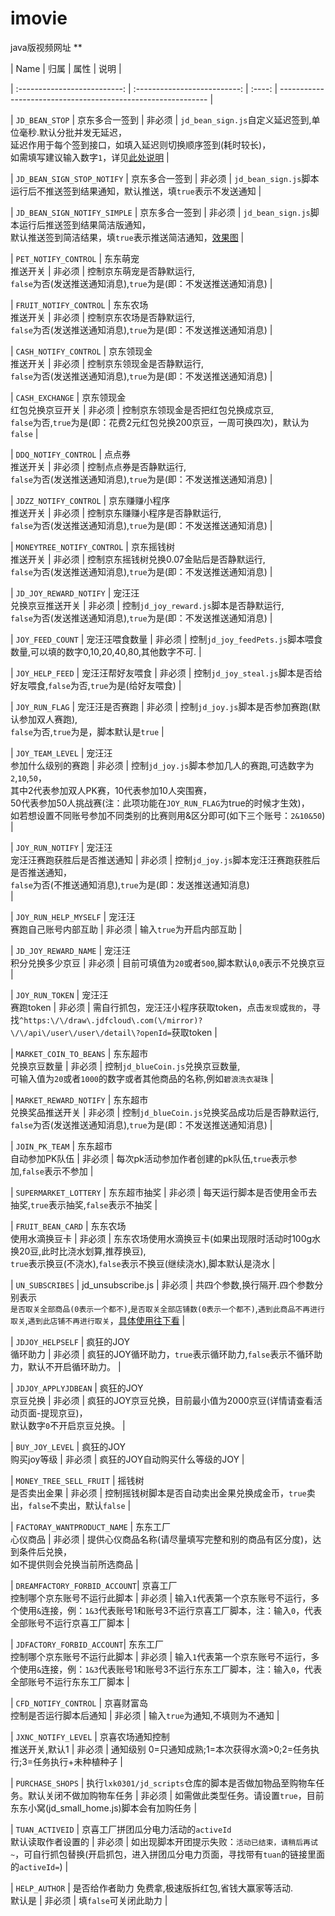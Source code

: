 # imovie
java版视频网址
**





|       Name       |       归属       | 属性 | 说明                             |

| :--------------------------: | :--------------------------: | :----: | ------------------------------------------------------------ |

|    `JD_BEAN_STOP`    |   京东多合一签到       | 非必须 | `jd_bean_sign.js`自定义延迟签到,单位毫秒.默认分批并发无延迟，<br>延迟作用于每个签到接口，如填入延迟则切换顺序签到(耗时较长)，<br>如需填写建议输入数字`1`，详见[此处说明](https://github.com/NobyDa/Script/blob/master/JD-DailyBonus/JD_DailyBonus.js#L93) |

| `JD_BEAN_SIGN_STOP_NOTIFY` |   京东多合一签到       | 非必须 | `jd_bean_sign.js`脚本运行后不推送签到结果通知，默认推送，填`true`表示不发送通知 |

| `JD_BEAN_SIGN_NOTIFY_SIMPLE` |   京东多合一签到       | 非必须 | `jd_bean_sign.js`脚本运行后推送签到结果简洁版通知，<br>默认推送签到简洁结果，填`true`表示推送简洁通知，[效果图](./icon/bean_sign_simple.jpg) |

|   `PET_NOTIFY_CONTROL`   |   东东萌宠<br>推送开关   | 非必须 | 控制京东萌宠是否静默运行,<br>`false`为否(发送推送通知消息),`true`为是(即：不发送推送通知消息) |

|  `FRUIT_NOTIFY_CONTROL`  |   东东农场<br>推送开关   | 非必须 | 控制京东农场是否静默运行,<br>`false`为否(发送推送通知消息),`true`为是(即：不发送推送通知消息) |

|  `CASH_NOTIFY_CONTROL`  |   京东领现金<br>推送开关   | 非必须 | 控制京东领现金是否静默运行,<br>`false`为否(发送推送通知消息),`true`为是(即：不发送推送通知消息) |

|  `CASH_EXCHANGE`  |   京东领现金<br>红包兑换京豆开关   | 非必须 | 控制京东领现金是否把红包兑换成京豆,<br>`false`为否,`true`为是(即：花费2元红包兑换200京豆，一周可换四次)，默认为`false` |

|  `DDQ_NOTIFY_CONTROL`  |   点点券<br>推送开关   | 非必须 | 控制点点券是否静默运行,<br>`false`为否(发送推送通知消息),`true`为是(即：不发送推送通知消息) |

|  `JDZZ_NOTIFY_CONTROL`  |   京东赚赚小程序<br>推送开关   | 非必须 | 控制京东赚赚小程序是否静默运行,<br>`false`为否(发送推送通知消息),`true`为是(即：不发送推送通知消息) |

|  `MONEYTREE_NOTIFY_CONTROL` |   京东摇钱树<br>推送开关   | 非必须 | 控制京东摇钱树兑换0.07金贴后是否静默运行,<br>`false`为否(发送推送通知消息),`true`为是(即：不发送推送通知消息) |

|  `JD_JOY_REWARD_NOTIFY`  | 宠汪汪<br>兑换京豆推送开关 | 非必须 | 控制`jd_joy_reward.js`脚本是否静默运行,<br>`false`为否(发送推送通知消息),`true`为是(即：不发送推送通知消息) |

|    `JOY_FEED_COUNT`    |    宠汪汪喂食数量    | 非必须 | 控制`jd_joy_feedPets.js`脚本喂食数量,可以填的数字0,10,20,40,80,其他数字不可. |

|    `JOY_HELP_FEED`    |    宠汪汪帮好友喂食    | 非必须 | 控制`jd_joy_steal.js`脚本是否给好友喂食,`false`为否,`true`为是(给好友喂食) |

|    `JOY_RUN_FLAG`    |    宠汪汪是否赛跑    | 非必须 | 控制`jd_joy.js`脚本是否参加赛跑(默认参加双人赛跑),<br>`false`为否,`true`为是，脚本默认是`true` |

|    `JOY_TEAM_LEVEL`    | 宠汪汪<br>参加什么级别的赛跑 | 非必须 | 控制`jd_joy.js`脚本参加几人的赛跑,可选数字为`2`,`10`,`50`，<br>其中2代表参加双人PK赛，10代表参加10人突围赛，<br>50代表参加50人挑战赛(注：此项功能在`JOY_RUN_FLAG`为true的时候才生效)，<br>如若想设置不同账号参加不同类别的比赛则用&区分即可(如下三个账号：`2&10&50`) |

|    `JOY_RUN_NOTIFY`    | 宠汪汪<br>宠汪汪赛跑获胜后是否推送通知 | 非必须 | 控制`jd_joy.js`脚本宠汪汪赛跑获胜后是否推送通知，<br>`false`为否(不推送通知消息),`true`为是(即：发送推送通知消息)<br> |

|  `JOY_RUN_HELP_MYSELF`   |  宠汪汪<br>赛跑自己账号内部互助   | 非必须 | 输入`true`为开启内部互助 |

|   `JD_JOY_REWARD_NAME`   | 宠汪汪<br>积分兑换多少京豆 | 非必须 | 目前可填值为`20`或者`500`,脚本默认`0`,`0`表示不兑换京豆   |

|   `JOY_RUN_TOKEN`   | 宠汪汪<br>赛跑token | 非必须 | 需自行抓包，宠汪汪小程序获取token，点击`发现`或`我的`，寻找`^https:\/\/draw\.jdfcloud\.com(\/mirror)?\/\/api\/user\/user\/detail\?openId=`获取token   |

|  `MARKET_COIN_TO_BEANS`  |  东东超市<br>兑换京豆数量  | 非必须 | 控制`jd_blueCoin.js`兑换京豆数量,<br>可输入值为`20`或者`1000`的数字或者其他商品的名称,例如`碧浪洗衣凝珠` |

|  `MARKET_REWARD_NOTIFY`  | 东东超市<br>兑换奖品推送开关 | 非必须 | 控制`jd_blueCoin.js`兑换奖品成功后是否静默运行,<br>`false`为否(发送推送通知消息),`true`为是(即：不发送推送通知消息) |

|  `JOIN_PK_TEAM`      |  东东超市<br>自动参加PK队伍  | 非必须 | 每次pk活动参加作者创建的pk队伍,`true`表示参加,`false`表示不参加 |

|  `SUPERMARKET_LOTTERY`   |     东东超市抽奖     | 非必须 | 每天运行脚本是否使用金币去抽奖,`true`表示抽奖,`false`表示不抽奖 |

|   `FRUIT_BEAN_CARD`    |  东东农场<br>使用水滴换豆卡  | 非必须 | 东东农场使用水滴换豆卡(如果出现限时活动时100g水换20豆,此时比浇水划算,推荐换豆),<br>`true`表示换豆(不浇水),`false`表示不换豆(继续浇水),脚本默认是浇水 |

|    `UN_SUBSCRIBES`    |   jd_unsubscribe.js    | 非必须 | 共四个参数,换行隔开.四个参数分别表示<br>`是否取关全部商品(0表示一个都不)`,`是否取关全部店铺数(0表示一个都不)`,`遇到此商品不再进行取关`,`遇到此店铺不再进行取关`，[具体使用往下看](#取关店铺环境变量的说明) |

|    `JDJOY_HELPSELF`    |  疯狂的JOY<br>循环助力   | 非必须 | 疯狂的JOY循环助力，`true`表示循环助力,`false`表示不循环助力，默认不开启循环助力。 |

|   `JDJOY_APPLYJDBEAN`   |  疯狂的JOY<br>京豆兑换   | 非必须 | 疯狂的JOY京豆兑换，目前最小值为2000京豆(详情请查看活动页面-提现京豆)，<br>默认数字`0`不开启京豆兑换。 |

|    `BUY_JOY_LEVEL`    |  疯狂的JOY<br>购买joy等级  | 非必须 | 疯狂的JOY自动购买什么等级的JOY                |

|  `MONEY_TREE_SELL_FRUIT`  |  摇钱树<br>是否卖出金果  | 非必须 | 控制摇钱树脚本是否自动卖出金果兑换成金币，`true`卖出，`false`不卖出，默认`false` |

| `FACTORAY_WANTPRODUCT_NAME` |   东东工厂<br>心仪商品   | 非必须 | 提供心仪商品名称(请尽量填写完整和别的商品有区分度)，达到条件后兑换，<br>如不提供则会兑换当前所选商品 |

| `DREAMFACTORY_FORBID_ACCOUNT`|  京喜工厂<br>控制哪个京东账号不运行此脚本   | 非必须 | 输入`1`代表第一个京东账号不运行，多个使用`&`连接，例：`1&3`代表账号1和账号3不运行京喜工厂脚本，注：输入`0`，代表全部账号不运行京喜工厂脚本 |

| `JDFACTORY_FORBID_ACCOUNT`|  东东工厂<br>控制哪个京东账号不运行此脚本   | 非必须 | 输入`1`代表第一个京东账号不运行，多个使用`&`连接，例：`1&3`代表账号1和账号3不运行东东工厂脚本，注：输入`0`，代表全部账号不运行东东工厂脚本 |

|  `CFD_NOTIFY_CONTROL`   |  京喜财富岛<br>控制是否运行脚本后通知   | 非必须 | 输入`true`为通知,不填则为不通知 |

|  `JXNC_NOTIFY_LEVEL`   |  京喜农场通知控制<br>推送开关,默认1   | 非必须 | 通知级别 0=只通知成熟;1=本次获得水滴>0;2=任务执行;3=任务执行+未种植种子 |

|  `PURCHASE_SHOPS`   |  执行`lxk0301/jd_scripts`仓库的脚本是否做加物品至购物车任务。默认关闭不做加购物车任务   | 非必须 | 如需做此类型任务。请设置`true`，目前东东小窝(jd_small_home.js)脚本会有加购任务 |

|  `TUAN_ACTIVEID`   |  京喜工厂拼团瓜分电力活动的`activeId`<br>默认读取作者设置的   | 非必须 | 如出现脚本开团提示失败：`活动已结束，请稍后再试~`，可自行抓包替换(开启抓包，进入拼团瓜分电力页面，寻找带有`tuan`的链接里面的`activeId=`) |

|  `HELP_AUTHOR`   |  是否给作者助力 免费拿,极速版拆红包,省钱大赢家等活动.<br>默认是   | 非必须 | 填`false`可关闭此助力 |
